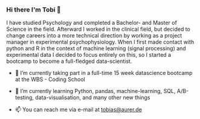 ### Hi there I'm Tobi 👋

I have studied Psychology and completed a Bachelor- and Master of Science in the field. 
Afterward I worked in the clinical field, but decided to change careers into a more technical direction by working as a project manager in experimental psychophysiology. 
When I first made contact with python and R in the context of machine learning (signal processing) and experimental data I decided to focus entirely on this, so I started a bootcamp to become a full-fledged data-scientist. 

- 🔭 I’m currently taking part in a full-time 15 week datascience bootcamp at the WBS - Coding School
- 🌱 I’m currently learning Python, pandas, machine-learning, SQL, A/B-testing, data-visualisation, and many other new things 

- 📫 You can reach me via e-mail at tobias@aurer.de 

<!--
**tobiasaurer/tobiasaurer** is a ✨ _special_ ✨ repository because its `README.md` (this file) appears on your GitHub profile.

Here are some ideas to get you started:

- 🔭 I’m currently working on ...
- 🌱 I’m currently learning ...
- 👯 I’m looking to collaborate on ...
- 🤔 I’m looking for help with ...
- 💬 Ask me about ...
- 📫 How to reach me: ...
- 😄 Pronouns: ...
- ⚡ Fun fact: ...
-->
